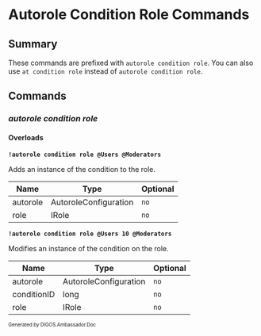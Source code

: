 ﻿Autorole Condition Role Commands
================================
## Summary
These commands are prefixed with `autorole condition role`. You can also use `at condition role` instead of `autorole condition role`.

## Commands
### *autorole condition role*
#### Overloads
**`!autorole condition role @Users @Moderators`**

Adds an instance of the condition to the role.

| Name | Type | Optional |
| --- | --- | --- |
| autorole | AutoroleConfiguration | `no` |
| role | IRole | `no` |

**`!autorole condition role @Users 10 @Moderators`**

Modifies an instance of the condition on the role.

| Name | Type | Optional |
| --- | --- | --- |
| autorole | AutoroleConfiguration | `no` |
| conditionID | long | `no` |
| role | IRole | `no` |

<sub><sup>Generated by DIGOS.Ambassador.Doc</sup></sub>